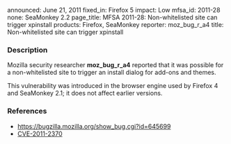 announced: June 21, 2011
fixed_in: Firefox 5
impact: Low
mfsa_id: 2011-28
none: SeaMonkey 2.2
page_title: MFSA 2011-28: Non-whitelisted site can trigger xpinstall
products: Firefox, SeaMonkey
reporter: moz_bug_r_a4
title: Non-whitelisted site can trigger xpinstall

<h3>Description</h3>

<p>Mozilla security researcher <strong>moz_bug_r_a4</strong> reported
that it was possible for a non-whitelisted site to trigger an install
dialog for add-ons and themes.</p>

<p class="note">This vulnerability was introduced in the browser engine used
by Firefox 4 and SeaMonkey 2.1; it does not affect earlier versions.</p>

<h3>References</h3>

<ul>
  <li><a href="https://bugzilla.mozilla.org/show_bug.cgi?id=645699">https://bugzilla.mozilla.org/show_bug.cgi?id=645699</a></li>
  <li><a class="ex-ref" href="http://cve.mitre.org/cgi-bin/cvename.cgi?name=CVE-2011-2370">CVE-2011-2370</a></li>
</ul>




